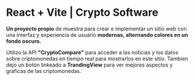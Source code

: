 # React + Vite | Crypto Software


**Un proyecto propio**  de muestra para crear e implementar un sitio web con una interfaz y experiencia de usuario  **modernas, alternando colores en un fondo oscuro.**

Utilizo  la API **"CryptoCompare"** para acceder a las  noticias  y  los datos  sobre criptomonedas en tiempo real para mostrarlos en este sitio. Tambien dejo un botón linkeado a **TrandingView**  para ver mejores aspectos y graficas de las criptomonedas.